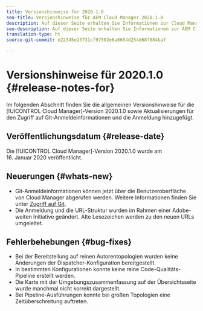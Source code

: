 ```yaml
---
title: Versionshinweise für 2020.1.0
seo-title: Versionshinweise für AEM Cloud Manager 2020.1.0
description: Auf dieser Seite erhalten Sie Informationen zur Cloud Manager-Version 2020.1.0
seo-description: Auf dieser Seite erhalten Sie Informationen zur AEM Cloud Manager-Version 2020.1.0
translation-type: ht
source-git-commit: e22345e23731cf97502e6a8654d254d68f884ba7

---
```


# Versionshinweise für 2020.1.0 {#release-notes-for}

Im folgenden Abschnitt finden Sie die allgemeinen Versionshinweise für die [!UICONTROL Cloud Manager]-Version 2020.1.0 sowie Aktualisierungen für den Zugriff auf Git-Anmeldeinformationen und die Anmeldung hinzugefügt.

## Veröffentlichungsdatum {#release-date}

Die [!UICONTROL Cloud Manager]-Version 2020.1.0 wurde am 16. Januar 2020 veröffentlicht.

## Neuerungen {#whats-new}

* Git-Anmeldeinformationen können jetzt über die Benutzeroberfläche von Cloud Manager abgerufen werden. Weitere Informationen finden Sie unter [Zugriff auf Git](/help/using/accessing-git.md).
* Die Anmeldung und die URL-Struktur wurden im Rahmen einer Adobe-weiten Initiative geändert. Alte Lesezeichen werden zu den neuen URLs umgeleitet.


## Fehlerbehebungen {#bug-fixes}

* Bei der Bereitstellung auf reinen Autorentopologien wurden keine Änderungen der Dispatcher-Konfiguration bereitgestellt.
* In bestimmten Konfigurationen konnte keine reine Code-Qualitäts-Pipeline erstellt werden.
* Die Karte mit der Umgebungszusammenfassung auf der Übersichtsseite wurde manchmal nicht korrekt dargestellt.
* Bei Pipeline-Ausführungen konnte bei großen Topologien eine Zeitüberschreitung auftreten.
